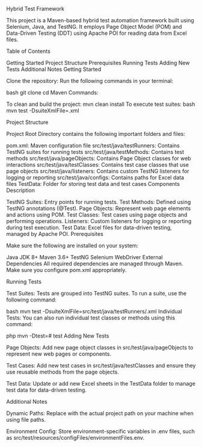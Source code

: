 Hybrid Test Framework

This project is a Maven-based hybrid test automation framework built using Selenium, Java, and TestNG. It employs Page Object Model (POM) and Data-Driven Testing (DDT) using Apache POI for reading data from Excel files.

Table of Contents

Getting Started
Project Structure
Prerequisites
Running Tests
Adding New Tests
Additional Notes
Getting Started

Clone the repository:
Run the following commands in your terminal:

bash
git clone <your-repo-url>
cd <project-directory>
Maven Commands:

To clean and build the project:
mvn clean install
To execute test suites:
bash
mvn test -DsuiteXmlFile=<suite-file-name>.xml


Project Structure

Project Root Directory contains the following important folders and files:

pom.xml: Maven configuration file
src/test/java/testRunners: Contains TestNG suites for running tests
src/test/java/testMethods: Contains test methods
src/test/java/pageObjects: Contains Page Object classes for web interactions
src/test/java/testClasses: Contains test case classes that use page objects
src/test/java/listeners: Contains custom TestNG listeners for logging or reporting
src/test/java/configs: Contains paths for Excel data files
TestData: Folder for storing test data and test cases
Components Description

TestNG Suites: Entry points for running tests.
Test Methods: Defined using TestNG annotations (@Test).
Page Objects: Represent web page elements and actions using POM.
Test Classes: Test cases using page objects and performing operations.
Listeners: Custom listeners for logging or reporting during test execution.
Test Data: Excel files for data-driven testing, managed by Apache POI.
Prerequisites

Make sure the following are installed on your system:

Java JDK 8+
Maven 3.6+
TestNG
Selenium WebDriver
External Dependencies
All required dependencies are managed through Maven. Make sure you configure pom.xml appropriately.

Running Tests

Test Suites:
Tests are grouped into TestNG suites.
To run a suite, use the following command:

bash
mvn test -DsuiteXmlFile=src/test/java/testRunners/<suite-file-name>.xml
Individual Tests:
You can also run individual test classes or methods using this command:

php
mvn -Dtest=<ClassName>#<methodName> test
Adding New Tests

Page Objects:
Add new page object classes in src/test/java/pageObjects to represent new web pages or components.

Test Cases:
Add new test cases in src/test/java/testClasses and ensure they use reusable methods from the page objects.

Test Data:
Update or add new Excel sheets in the TestData folder to manage test data for data-driven testing.

Additional Notes

Dynamic Paths:
Replace <project-directory> with the actual project path on your machine when using file paths.

Environment Config:
Store environment-specific variables in .env files, such as src/test/resources/configFiles/environmentFiles.env.